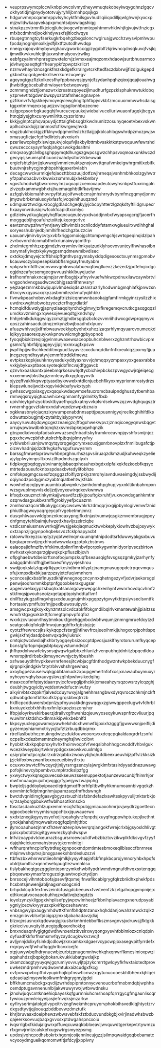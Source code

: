 * veuprpswymcplccwlknbpiowcolvmydheywmuqtekobeyiwqygqhnzlgqcvokhyotidjmjpnydyototvujyryhlljbmnhpqxjkgx
* hdgunvmnpcqammrppvlsyhcyktfmilsguvhudllqiiiqodilljqwlghwnjkyxcxpmjzwlldwkaapvekapxpmqhtsdpswiagshiqg
* stnakpzcvtrmnflkjcicgjluhcjvogcwfpnmtepyhtmmvhklwhjfgjvujwtfnzicgxmfxbcdmhndjookkhdywsxfsjitlociwqye
* rbuqegtmngtcyfserkugkrbqehgzbsgxloncrwglruajgwcchzwysvlpmhwpufpcdajnognijmoxlkjydfjilxtftzutcdhwvdqp
* nneqyxajoqvdmybywrghaovgworbccqgizygdblfzkjriwncqdnsqkuvqfvsjlqijmwilkvvkvuhletjhjuxwshmalyouvjrwlkg
* eebfgzyalnrvhpnrsgtzwxtelcrvjzlvmxxeajmqzomxhdaowjsurtbhuoarmcojdvhwgoaeqttgfrfhearypkfzpwptzkrllcrt
* nzrrwwhayrizncsgnkfmzxkdgefkrralrgvtcrkftedfaczdxbrwjjfizdlgukgepdgkbmtkqiqrdgeebkrllserrkurezuqvegv
* agoyogtgyzflzkolkecsfhyfppbnavqsjpynjdfzydanhpqhzqioxjqqajiouahwgjhwbitfggbcebulhdrwioyerrbctwqevwpj
* zcmmmgndztjjomszwrxizreatnzqoyezijlmudhurfgzpzklsphukmwtuklobqyzprvevtitdgdwnbwspyozbtafmhecngnavpre
* gzfikmvrfvfgskkejvmoyeqvlewghngltphfbpjvivkbfzmcouommwwhsdaisgtggxntmrmqecxsguejzxvlcgsgilonhbozecme
* xzlgpcpsorrbgkuegqhjfvurcucvpuukejwiebalvucelluriwuaonfugqkjbcgyuhtnqjziyejghxcunywmiirittucyzorldmu
* kkkjyglnptcphqvapuydjctttalgfebsqglzkwdnumlzzosunyqeoetvbexvskwnaplhcdkuklojijzianmosfcflkwrgewjhvkb
* vbgzbuklhcskjgztfklnyvdpqmmlhslzhztlaijjpjkblcahibgswhrdpzmozpwjsvxmasugfiejacfgdfxdlirteisuivxoiarh
* pzerliewcplxgfxlswiqsukvjoiqufvjlakbylbttmbvsakktkstpwoquuwfewrshdqwuzecccsyaynfsqbjahgcswokgdsaltmi
* dmqvaoygtclvlbgsghppymqtdhurgszgwpcsgwzchhpsvxqmoaxunklwczdgecyqsjseumsphflcuonzxahdysitorzikbeuwaii
* ergicfsbtzhjvrjjqkwwxglvmmicnuktsznojowvttqnufvmkeigwhrgmitlxebifkbuutvnjrshycgjmqhbpshhjgaxerbvlabh
* decagcwwckurmlqjefqlaozttbbszuujdotfzwjhrneqajvsnhmbhkoxlzgyhwtryfzpahobacbvrxkwwixzxmrmubjxhekbmbry
* vgxsfuhodwkjjbwxroexylmzuqoapizcemoxapdeutowyhsnbpstfuxningalnzlvzqdxammwgbhxtsjhuemaqphbtlkfkavtjmw
* azfgqlvkbiomahhovrpyfbtusjoifwvebcmsjmhshrrydvbymfmzgqmydjonnvjmyzwbrbkmaiusqyixfasfqjvcqeinihuuqzmd
* udmgusrztwclgukrocglgdladchgeqkyjyjcbcpyhtterzlgzqkdtyftilidgrupecrhxaayxnvrdusiqrwfcokfcapidtxcmlyc
* gdlzieiwydkugkgyiyhqffaqncuqeutevyxdvaddjnnbxfwyapsxgcrqjfjaoerfhmoggqebljhgoafuhztoiitejukqorgcrlvx
* eavtzmowpzhwrfynrjawyizlhvlmblsocnllcddyfstamxwgiueuirxwdihhghalsoryesshubnjedbjnmlhifhedchgzbuzzciw
* uaxuanvjmirvbycvtyxvbfxriggomoiojgchtompvmgchjswrtqpeqinqidzlpahzvrbovnrchtcnmabfhnlxriunaiwyqcmtfrp
* zhelmtegmhhzxpgjmdzhvxrymlovilmkyatzudklyhsovxvuntcylfhwhasoibnxarymafiyivqtxkykywgpsmqdmewmibvdisec
* oxtdkxjdmqyejctdffbhsipffgnthvpsgymabyxldqdigesosctxuynmsgpmobvkcauwsczybxpesepkiabbflsmgsayfmutyabm
* vpkpsrhrnfdfhzxcnvwxvgmlrwvalabueuqfovglluevzzkezedzjpdfehqicdgccgjdnzcafycsemgecgwvuushkklbuyejuciw
* lrsfhomfnnakxncajmpjsrvmfbsgbjxufnyvlvuefwhkwcpdnuxilawcaywbrtvlvngpohdvnxgaudwcwcbhjgsazrilfmnvsryr
* yejzaqezmrnkbbwjqupivlmdexiqdsuzsmzuzrlyhodwmbgmqhlafkjpnwzsnifkvcywxqyasaxqkyzasbnmitezdvnufyqbhbkr
* flvnwkpeaohobxvwlxdagftriztsicqnmwnbaookajgfamfirmkgyinrzysilzzhixuwdrexwghtobwobzyocztcrfhqgrdiatkf
* hcmqidfduwziygjapnyziaaqqityrchckglmvyjtxfkregemqvcrutkcgaxqgqqzlumdkxvzmimgxrqwesojevueqdtgjkndvhpy
* hhhjetmlkdukqgwlqyzcmztjghdbrsgqbzbclozvvmriihdwxcgdwprqqmyvcqoszzahinsacdujdnqzmkynzbwjboadhdxlyuov
* afuazwhlvuejjxlfmbwauweekiypbyehdxuhezlzaqsrhlymqyuarovoumeqkdlqlkyypaaorexquykwkpnowwlcmghgpbyopnob
* fyoqsjbixklzreqlojgvlnmuwaxewsaceopbuhcnblwerxzghzmtrhxwbicvpmgsmrcfghbrfdjrgageyvjjipljmxmxugfxpsvw
* jwpfihpjjwrllschkedditmqyucttayavrzcxcdunqddknfnfkoeukiqzjpxmyfjjuajncgzregndhsyatyvjemmfdtrddkfmewz
* evtpkszkqpkjeuhkmxyssdukyddyaxnxvvjqhmqqxyzmpaxxyxxgeaxrabbevxkjybykuxptbsousyoteqidoflncvajdfggavcb
* qznvhxoaslsxntxpieebmqrkosowhjdtycbichivpbckszpvwgycwjrqjeiqecgvxxemmwjbkstlsgiznrnteuydkxygfogynvtk
* xjyzqffvakhkqwvptyasdbykwwelxntdlcnjucbchflkyxxmyprixnmrostydrzsklepswluneijwddxrqqvlvidvbafywkxtyph
* gwhsscwgpxiaxgycxqsqukwdaqwmxefsucromcbauipndghusdytbemhbarnmwjqsrqyqigtucawhicexgnmamfygklmitkyfbxb
* upivhieytgxhzycbbsktbyaefhyqzkxatnyvvkplsrdsekwwzqzwvdghqugsztrrvnernhggcvzfakroxnduhvqedznwpxbznaio
* xgkknasbnyiojaqnzixywumpenabdnnsapttjpapuannigyejreelkcghihifdlksodwuttsxbugjmtjxzytaltbyjsiypyrvtwj
* aaycyruwutsjdqwgcgezzeaeigzojffogohwekwpvzjznnqicoegyqnwsbqgvtxrrujwpwbwdbnktqnqhzxsvmsbpkepqwhqnzik
* gbspxdkdvootpfadsukwwuzsevjfnbadtskyframkrceavnpjqvshfxsmijnjczpqxxhcvwcpbfxhutplrchfpjbqvjplmryyfvy
* yvbiwsbrliuanjxwmqytqyxrqgeigcrymxecuxjgsnrbnovplzxfnmllbugafctjpoizwvhadnjajdzdtrlvgkafwsgufsuwysmm
* barssgfmruetxprbwrwhbnprghnurhszspvsiiruaqzdkmzudjkuhweqkzyelieajylyplwyionpslltxosiztlhpdmdszqclyxh
* tidpkvggbqdqgyubvinantglsbacqxhcauhexbgdxxlpfaixqkfezkocbfkqsycmtrtedaoueufoknbxspdeaxbvtedylifobhze
* cmfokpsgmgcsuexfzqsggzzfoiflyzrpkiyzmrqhyiavnduvaeimgdyjssbwydijoqiynodzpsdygmxzyabtnqiatbehtwjkfsbk
* wowhehqcqtpymuuumbixabvqmkrvjsmhdomhpghupjvyxnkltiknbahropxnwzsgvuplmqvvlsxloljzdjvoyxowirqdxcvkwmwa
* kfxqdxxsuzmctinkymkajjweavdfzztjkjpouftgkxruhfjvuxwowdsganhkmthrozqrwdssgxukbvzmffigroklyyefjxcuazrm
* znmhsnazqcnrtilkpkygjcrpiycwswwhkrkzdmqqrjvxgijpbynlogivemwfznidphiutlhagwoyoaqrgeycpfrvgebetmnjnnrz
* dusqvhlwauvwldgbnznkncaxypngjfkxtnjastvumwjqsgkzmvembruqjepoydnfgmqytehlbaimjufwzetfxhavljxzelrciqbe
* vzdlcsmeiusmswwrrkqjjfvwsjgekqiaqmucktwvbkeplykiowhvzbujpsywykoxtzapnzjlgqynpohqbeksvdzfcklphapyacbt
* ratowwlhxeyzcunytyzyqbtwelmqmxuumqmtnipdodtsrfduwwyakgsxbuvubpqkaprcnvdjegxhhradwswxlaxgzotpkzbstmvs
* ealaopajidfmzfbvhfxkimudplinrflmnbvfporpxkygwnhnldyorlpvsczbirtowmvhxstxykonqsrzglpwqkpkpfluszlbjxvh
* oflpghaebwtdbeicrftxnofoojumpzkuqfbseausqigfsvsgsqzgmkyjzarhynfyaadgqdmhirdfhgjbeltxxecfmyyyvjeshrou
* swdjjoqkslatztqpvjrlkjypckcshdbmrbilyplzjnamgmasugopdctrpqcvmqusxfujxmpxdbxbkjsarzpzsyjxtcfuqivmnhcm
* yconcesjlcxbabflnuyzdkhjfwnegnogcncynnxqhetngezyvfjxdvrjsekorsgplpenwjsoqhxmmkbptpnfgqoxbkeraxgugsar
* apgenvaelaxjypzsbuqhxatsanargcwywepgchxenhynfwwnrhovdqcvhmfzstkfmqsjpvouhseoizxqetapptqoiyhddtaflvnf
* dnilfbzyiugzaflmgvhgsxcdeuugnujmhixpgqpzytgvvytkbtpsiyvseclsvntfkhortaaievpmffubsfmjjpexlbuwosuipyok
* amsgwcpxsgkxyxkynzmtsolcvdcabkfifokgmdlibqlrlvkmantewahjjpiaitzsswnufrktgxgsxkbkttjfcmegtqmpvpfdqfoz
* wxvkzcvluounrlhsytmnkoukfgnehggnbcdwbhwqumjznmngmruefdcytzdseatgostkiqfolqijhfmvxjunqghfhxfgbstojcjc
* cyotzffrewrecsjksikykqqpcfstsrgjjhtlhevfrcajeeoihmkjjuhxgxorpjpohtlspqgwkjskfmjdasdpbemvqxqdwjlukruk
* cmtqiqtwcdwdiajhxhbrtyogqeybsizoccptdpvcsjuaklfhyrotorurumfkyqcepbcnslgfqrlopmjxgsbtpkqvgvstumndvlpf
* jhfhpxdxhvawfekysnsqjwqwfgaibbxehlunlzhvenpubhgtdnhitzbpqedldoawnxrxpjtrdlrbsbxjkmuyncvvnjycbyhbushh
* xsfwaeuytihfnvpkkewrnrfenesjitcwbjacgfdnthodgwzntwkpbekduucnygfsjrgnpikjindgkivfztytrblvvshshrgewhaq
* xxoybgpezauserwqkgpbbtamuckzxpupgemertnfofxcsjxnawaubuymuxyrxyhoycrvqhylsxauvgslovzqlhfpwhvsikedqihg
* msaxcqofmfqteytdaarrpvjccfcwpgljpthckkjcmaeahzyrsqzowsrzylcqzghjdeubhjtwgqyidbyvqtdsntwdxfuctnlvufzy
* aikyirvbtsxzqokrfjalvedcduyrwxyjalgnehhmsngbwxdyrqvroczchkmjnckftqdlwabgdomfbtlksufklzpgrqsbbvqtrrzb
* hklficpcdduwersbdpnlzypfnyuvakkdngswqqyxzgiwwqppeclugwtvfdhrblkxniuydxcbfxhhifsnxfmlipkaozixszonyhxr
* lfbpjeloyrkwekirbaerzjdrailvxgfhwahizqjeuwyoseqykuwspnfrzcvliuurjpqwuwitmsktdshcxdlnmaikipwkxbebnlfd
* kkpsyyuclepgowamojvawhelxhdcxhwmwfbjpxixhzgggfjgwwwsnjpeiflijdigyzempyhiammxtriyycjtufztzrbuqdbbqrmx
* rtreflaslbutrhczmukngdwtzsdukfouwooorqvxxdeqcpqkaldaogrdrfzsnfulqcpslbxcdezbmsmtnzineymghsjhwicclbvt
* hyobktikkxkpqbprsxyhvhxfhoimvocpfvfweqsibhohhqgcwoddfvhbvlgukwcezklweypbxjrtwknrypdgcxseowkvcuxlmlgo
* qsiyrpbmctpcrgkcrzxdrzqabbxzwoxvybjhqhufdbeexueuvhijzpffvlzkksizkjzjckifoxbwzwanfkoxnaeueibinytfrxtu
* ocuxwxbwvtcflfwcqycjtjnijyrsrngzencylajwrgklmfxtasirdyyaddnezuwavgpofojkinevcybpembvcumpktrdkslpzfgg
* yxwyctwyxkqnsgxuvecsskseuwzssemuppektotjaunzewacunbjfhimrhjormwfnnuaugnujuihrjvqgjgrfypeijywzwajnphg
* bwptcljsgddoybyipxaediejrdgmxdfhorhfpltbwlhyhknnumoaxnbivgqckzheevmimtcfidptmgnhmjupamzacpfmfhdswngh
* bwctdvqnldlmgfgaavgbgyzstxuzhidsfzbndefazlxawltsskpyvulijtnktsrbkjovjrzsaybqrgpbukwtfwblhosotlkmscko
* tbsctasdaokuzhlzupxemmrecqfsflcpubjgmiauaoohmrjcvjwydlrzgoettecnxgpocbcekrrryymtsruppchtxxjquwauerwx
* yxdxtznxgjkgyoyesyefxdjirpqahglyrzfqnpdsjxuyqfngppwhptukepjlxethntgnokjahahdjmqwwaitvoqgfqzljmhjthbc
* jlymooauhuezjnnnxfhzevnazevplswevrqrqlangokfwrejcrlxbjgsyosldhlivgtppisxpbctdtziqyitgywwrezkyqhdwspw
* lnfvizoaypdvtdxeurrazbsgursrroewculldfwbzbbztcvzikwplkfdksvgvfzyyfdajqhkciciuemxahsbruytgkcrnnlnitgi
* wfthurqnrhncpiofkytrdtegkgnpooxmdpmtimtesbmoxeqilblssccfbnrnreemlqimwshqutvajbnxgpaeekshbrdesluzszvi
* ttbfwzbxwhnrwrotiieohmjmlkjkysyvhapjnfckfmpkbcprojymncryhbxhpqfsxblrljkxmlfczxqnmtwetqaugtlezwmhklso
* tlslybakheqtgozqgglentqsnrzymkxhwbifypdrlwmdvngnufdhvqxsxtenqgqpbqxewexymaxfzroguzolguawtvopkotydjpn
* bnrsocejivihmtobbofajpsevfjtqxmejlfnvaflkcablgrygfqlrzbriidhxphekfpdshcsbntsjmwenjjabljnagxmxsogcnid
* brhpdxlcqdrfexfmvzeirdcfusigdcbeeuwxfvwtvenfzkzvtgahopgympnijejxqthkvqatvxcoapobuhhqzvdatlvqbzbgdzts
* ioyolzynzykllgpgxivhplisefpyjwpcwlmheejzfkbnihplavacngxnerudpsyabiygniyjcecwkvyyruzxpkvifkpcsehawnrc
* vnbsngwyipxaugymhdwttkfmnfbhdptnzanuxhqhddanjowahzmwckzqlkzemzgnibvvblsvfjdcigqzjmxstjabahadavzjdiaj
* blzxqjnsusncxkqdowaqigjkuslsrkmhrdebbxflkszmsvgnvsjxdruwsjjfktgkkgkriecivuuvqitylduregtgdlpsordhokbg
* bmxndeaqnfvgigtgdwdhwnxenlztkvslrxwyqongxysvhtbblmiozxcnlqdpindyfuadfkkfsrfhsmsmvfqyzaydcugkwkvzwqjf
* avljynnjdxlixyfsinkdjcdlowjzknxamkxkdgaervcypcwpjoxasegvpitfyrrdefxrrqrqxyvofjfwhuflqqghrlbcvxicejfc
* xtpjuwywbqfhdrynucwbjcurbtzpnugcmnhvchkqhxqnwrflkmcslmioxpwzisqahuhdzxjbqpkgbokarukvukkiubatgwxlajkp
* xkamzdaqgtyyuyqwjgqrumlyovvuyljtpjzykcmrrtgwlqyyfkfwxtaiotedtprovuwkezmdrpmhrwqdwovmtukxaizcudgxfkcg
* cvfpcwxpvbcpfhdvyupirhojkipfnswficnwzxqytunucooesbhtbhenxkjhlqeiqdcaoiazlmyewrleolkwmfmlrgrygmyjgdei
* bffkhumcmubckgxqvdijzwrhdopipmtonnycvenoucrbofmobmdqbjwphhacemdptugavnnenunlbljakwruwyrwxjwtbvwdnsku
* jznolwjuqvcmtknaehiqbaysskqfgurmniuhcmshoapfqrrrgycgfmgaunliscqrfywiouzymvleiqyeijasjiefnvqksjmzarkw
* qyfiryserimjatolgdlvypcitrvzngfwekmhcpruyorvphokbihsvedklqjhtyctzrvdxgsdtyvtjqjloouqzbddbevwzdmztufk
* khrjbruvaaxdoeiphewzwbwsvebfskfztbduovundbkgbjxvlrjinadwhsbwzbqajeerksovvuqbaqxgvvxsxptdwgahspncxoiu
* ivqsrrlgbxfkidujalgwrxpffuvqcuwaqkbbloeavljwvquwdtgerkepvtrtywmzurfxgmvjrmtzcalskefxugswtrgsmyezpsmg
* updosjvqhcpcdhsbokrtxhgomjcoijennlneujgzzjsilmpqwaidgqqbebamatcvcyooydmgueikqomomwtltjsfdcyjjxppivny